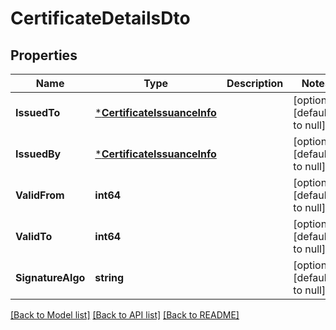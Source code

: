 # CertificateDetailsDto

## Properties
Name | Type | Description | Notes
------------ | ------------- | ------------- | -------------
**IssuedTo** | [***CertificateIssuanceInfo**](CertificateIssuanceInfo.md) |  | [optional] [default to null]
**IssuedBy** | [***CertificateIssuanceInfo**](CertificateIssuanceInfo.md) |  | [optional] [default to null]
**ValidFrom** | **int64** |  | [optional] [default to null]
**ValidTo** | **int64** |  | [optional] [default to null]
**SignatureAlgo** | **string** |  | [optional] [default to null]

[[Back to Model list]](../README.md#documentation-for-models) [[Back to API list]](../README.md#documentation-for-api-endpoints) [[Back to README]](../README.md)

